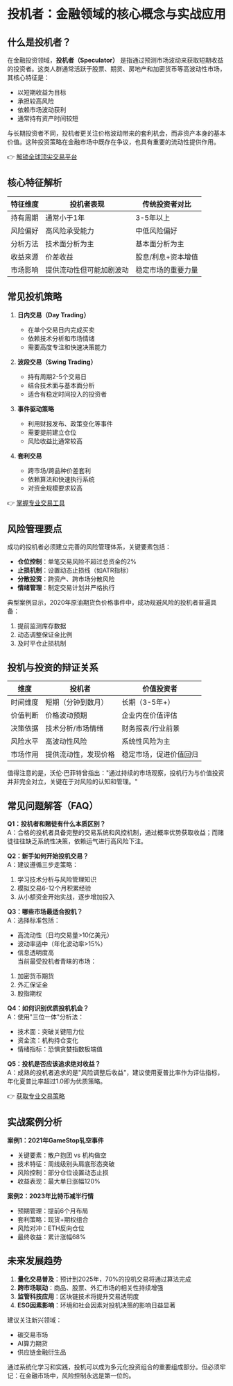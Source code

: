 # 投机者：金融领域的核心概念与实战应用

## 什么是投机者？

在金融投资领域，**投机者（Speculator）** 是指通过预测市场波动来获取短期收益的投资者。这类人群通常活跃于股票、期货、房地产和加密货币等高波动性市场，其核心特征是：

- 以短期收益为目标
- 承担较高风险
- 依赖市场波动获利
- 通常持有资产时间较短

与长期投资者不同，投机者更关注价格波动带来的套利机会，而非资产本身的基本价值。这种投资策略在金融市场中既存在争议，也具有重要的流动性提供作用。

👉 [解锁全球顶尖交易平台](https://bit.ly/okx_welcome)

## 核心特征解析

| 特征维度       | 投机者表现                     | 传统投资者对比               |
|----------------|------------------------------|----------------------------|
| 持有周期       | 通常小于1年                    | 3-5年以上                   |
| 风险偏好       | 高风险承受能力                 | 中低风险偏好                |
| 分析方法       | 技术面分析为主                 | 基本面分析为主              |
| 收益来源       | 价差收益                       | 股息/利息+资本增值          |
| 市场影响       | 提供流动性但可能加剧波动       | 稳定市场的重要力量          |

## 常见投机策略

1. **日内交易（Day Trading）**
   - 在单个交易日内完成买卖
   - 依赖技术分析和市场情绪
   - 需要高度专注和快速决策能力

2. **波段交易（Swing Trading）**
   - 持有周期2-5个交易日
   - 结合技术面与基本面分析
   - 适合有稳定时间投入的投资者

3. **事件驱动策略**
   - 利用财报发布、政策变化等事件
   - 需要提前建立仓位
   - 风险收益比通常较高

4. **套利交易**
   - 跨市场/跨品种价差套利
   - 依赖算法和快速执行系统
   - 对资金规模要求较高

👉 [掌握专业交易工具](https://bit.ly/okx_welcome)

## 风险管理要点

成功的投机者必须建立完善的风险管理体系，关键要素包括：

- **仓位控制**：单笔交易风险不超过总资金的2%
- **止损机制**：设置动态止损线（如ATR指标）
- **分散投资**：跨资产、跨市场分散风险
- **情绪管理**：制定交易计划并严格执行

典型案例显示，2020年原油期货负价格事件中，成功规避风险的投机者普遍具备：
1. 提前监测库存数据
2. 动态调整保证金比例
3. 及时平仓止损机制

## 投机与投资的辩证关系

| 维度         | 投机者                     | 价值投资者                 |
|--------------|--------------------------|--------------------------|
| 时间维度     | 短期（分钟到数月）         | 长期（3-5年+）            |
| 价值判断     | 价格波动预期               | 企业内在价值评估          |
| 决策依据     | 技术分析/市场情绪          | 财务报表/行业前景         |
| 风险水平     | 高波动性风险               | 系统性风险为主            |
| 市场作用     | 提供流动性，发现价格       | 稳定市场，促进价值回归    |

值得注意的是，沃伦·巴菲特曾指出："通过持续的市场观察，投机行为与价值投资并非完全对立，关键在于对风险的认知和管理。"

## 常见问题解答（FAQ）

**Q1：投机者和赌徒有什么本质区别？**  
A：合格的投机者具备完整的交易系统和风控机制，通过概率优势获取收益；而赌徒往往缺乏系统性决策，依赖运气进行高风险下注。

**Q2：新手如何开始投机交易？**  
A：建议遵循三步走策略：  
1. 学习技术分析与风险管理知识  
2. 模拟交易6-12个月积累经验  
3. 从小额资金开始实战，逐步增加投入

**Q3：哪些市场最适合投机？**  
A：选择标准包括：  
- 高流动性（日均交易量>10亿美元）  
- 波动率适中（年化波动率>15%）  
- 信息透明度高  
当前最受投机者青睐的市场：  
1. 加密货币期货  
2. 外汇保证金  
3. 股指期权  

**Q4：如何识别优质投机机会？**  
A：使用"三位一体"分析法：  
- 技术面：突破关键阻力位  
- 资金流：机构持仓变化  
- 情绪指标：恐惧贪婪指数极端值

**Q5：投机是否应该追求绝对收益？**  
A：成熟的投机者追求的是"风险调整后收益"，建议使用夏普比率作为评估指标，年化夏普比率超过1.0即为优质策略。

👉 [获取专业交易策略](https://bit.ly/okx_welcome)

## 实战案例分析

**案例1：2021年GameStop轧空事件**
- 关键要素：散户抱团 vs 机构做空
- 技术特征：周线级别头肩底形态突破
- 风险控制：部分仓位设置动态止损
- 收益表现：最大单日涨幅120%

**案例2：2023年比特币减半行情**
- 预期管理：提前6个月布局
- 套利策略：现货+期权组合
- 风险对冲：ETH反向仓位
- 最终收益：累计涨幅68%

## 未来发展趋势

1. **量化交易普及**：预计到2025年，70%的投机交易将通过算法完成
2. **跨市场联动**：商品、股票、外汇市场的相关性持续增强
3. **监管科技应用**：区块链技术将提升交易透明度
4. **ESG因素影响**：环境和社会因素对投机决策的影响日益显著

建议关注新兴领域：
- 碳交易市场
- AI算力期货
- 供应链金融衍生品

通过系统化学习和实践，投机可以成为多元化投资组合的重要组成部分。但必须牢记：在金融市场中，风险控制永远是第一位的。